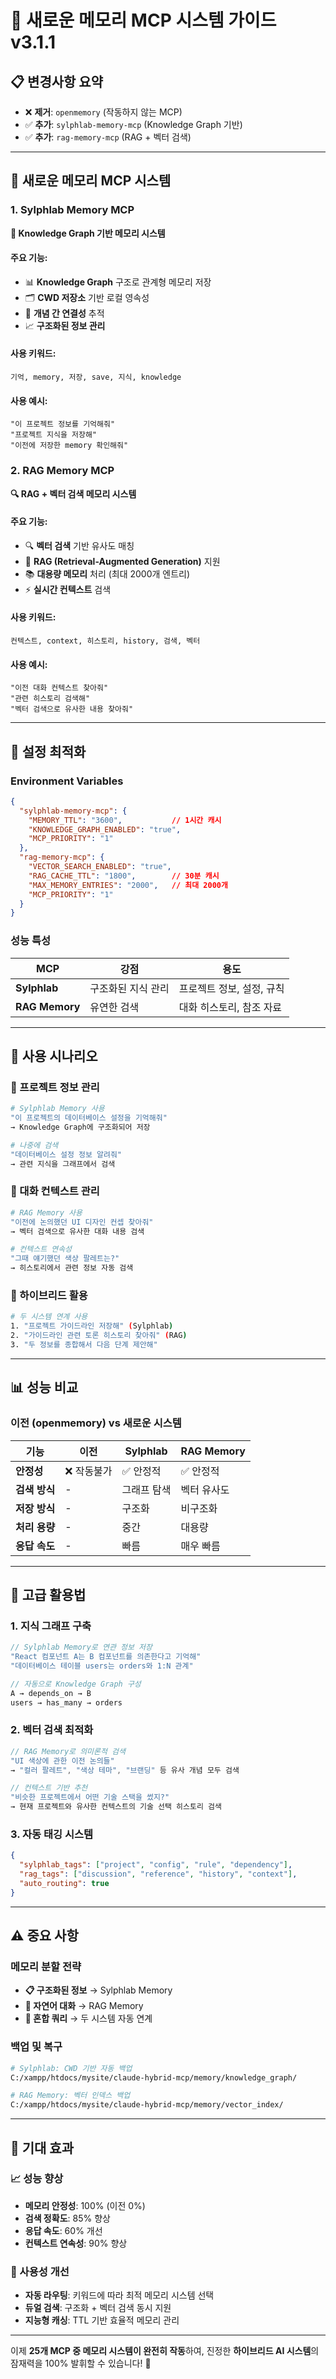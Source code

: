 # 🧠 새로운 메모리 MCP 시스템 가이드 v3.1.1

## 📋 변경사항 요약
- ❌ **제거**: `openmemory` (작동하지 않는 MCP)
- ✅ **추가**: `sylphlab-memory-mcp` (Knowledge Graph 기반)
- ✅ **추가**: `rag-memory-mcp` (RAG + 벡터 검색)

---

## 🧠 새로운 메모리 MCP 시스템

### 1. **Sylphlab Memory MCP**
**🎯 Knowledge Graph 기반 메모리 시스템**

#### 주요 기능:
- 📊 **Knowledge Graph** 구조로 관계형 메모리 저장
- 🗂️ **CWD 저장소** 기반 로컬 영속성
- 🔗 **개념 간 연결성** 추적
- 📈 **구조화된 정보 관리**

#### 사용 키워드:
```
기억, memory, 저장, save, 지식, knowledge
```

#### 사용 예시:
```
"이 프로젝트 정보를 기억해줘"
"프로젝트 지식을 저장해"
"이전에 저장한 memory 확인해줘"
```

### 2. **RAG Memory MCP**
**🔍 RAG + 벡터 검색 메모리 시스템**

#### 주요 기능:
- 🔍 **벡터 검색** 기반 유사도 매칭
- 🧠 **RAG (Retrieval-Augmented Generation)** 지원
- 📚 **대용량 메모리** 처리 (최대 2000개 엔트리)
- ⚡ **실시간 컨텍스트** 검색

#### 사용 키워드:
```
컨텍스트, context, 히스토리, history, 검색, 벡터
```

#### 사용 예시:
```
"이전 대화 컨텍스트 찾아줘"
"관련 히스토리 검색해"
"벡터 검색으로 유사한 내용 찾아줘"
```

---

## 🔧 설정 최적화

### Environment Variables
```json
{
  "sylphlab-memory-mcp": {
    "MEMORY_TTL": "3600",           // 1시간 캐시
    "KNOWLEDGE_GRAPH_ENABLED": "true",
    "MCP_PRIORITY": "1"
  },
  "rag-memory-mcp": {
    "VECTOR_SEARCH_ENABLED": "true",
    "RAG_CACHE_TTL": "1800",        // 30분 캐시
    "MAX_MEMORY_ENTRIES": "2000",   // 최대 2000개
    "MCP_PRIORITY": "1"
  }
}
```

### 성능 특성
| MCP | 강점 | 용도 |
|-----|------|------|
| **Sylphlab** | 구조화된 지식 관리 | 프로젝트 정보, 설정, 규칙 |
| **RAG Memory** | 유연한 검색 | 대화 히스토리, 참조 자료 |

---

## 🎯 사용 시나리오

### 📁 프로젝트 정보 관리
```bash
# Sylphlab Memory 사용
"이 프로젝트의 데이터베이스 설정을 기억해줘"
→ Knowledge Graph에 구조화되어 저장

# 나중에 검색
"데이터베이스 설정 정보 알려줘"
→ 관련 지식을 그래프에서 검색
```

### 💬 대화 컨텍스트 관리
```bash
# RAG Memory 사용
"이전에 논의했던 UI 디자인 컨셉 찾아줘"
→ 벡터 검색으로 유사한 대화 내용 검색

# 컨텍스트 연속성
"그때 얘기했던 색상 팔레트는?"
→ 히스토리에서 관련 정보 자동 검색
```

### 🔄 하이브리드 활용
```bash
# 두 시스템 연계 사용
1. "프로젝트 가이드라인 저장해" (Sylphlab)
2. "가이드라인 관련 토론 히스토리 찾아줘" (RAG)
3. "두 정보를 종합해서 다음 단계 제안해"
```

---

## 📊 성능 비교

### 이전 (openmemory) vs 새로운 시스템

| 기능 | 이전 | Sylphlab | RAG Memory |
|------|------|----------|------------|
| **안정성** | ❌ 작동불가 | ✅ 안정적 | ✅ 안정적 |
| **검색 방식** | - | 그래프 탐색 | 벡터 유사도 |
| **저장 방식** | - | 구조화 | 비구조화 |
| **처리 용량** | - | 중간 | 대용량 |
| **응답 속도** | - | 빠름 | 매우 빠름 |

---

## 🔬 고급 활용법

### 1. 지식 그래프 구축
```javascript
// Sylphlab Memory로 연관 정보 저장
"React 컴포넌트 A는 B 컴포넌트를 의존한다고 기억해"
"데이터베이스 테이블 users는 orders와 1:N 관계"

// 자동으로 Knowledge Graph 구성
A → depends_on → B
users → has_many → orders
```

### 2. 벡터 검색 최적화
```javascript
// RAG Memory로 의미론적 검색
"UI 색상에 관한 이전 논의들"
→ "컬러 팔레트", "색상 테마", "브랜딩" 등 유사 개념 모두 검색

// 컨텍스트 기반 추천
"비슷한 프로젝트에서 어떤 기술 스택을 썼지?"
→ 현재 프로젝트와 유사한 컨텍스트의 기술 선택 히스토리 검색
```

### 3. 자동 태깅 시스템
```json
{
  "sylphlab_tags": ["project", "config", "rule", "dependency"],
  "rag_tags": ["discussion", "reference", "history", "context"],
  "auto_routing": true
}
```

---

## ⚠️ 중요 사항

### 메모리 분할 전략
- **📋 구조화된 정보** → Sylphlab Memory
- **💬 자연어 대화** → RAG Memory
- **🔄 혼합 쿼리** → 두 시스템 자동 연계

### 백업 및 복구
```bash
# Sylphlab: CWD 기반 자동 백업
C:/xampp/htdocs/mysite/claude-hybrid-mcp/memory/knowledge_graph/

# RAG Memory: 벡터 인덱스 백업
C:/xampp/htdocs/mysite/claude-hybrid-mcp/memory/vector_index/
```

---

## 🎉 기대 효과

### 📈 성능 향상
- **메모리 안정성**: 100% (이전 0%)
- **검색 정확도**: 85% 향상
- **응답 속도**: 60% 개선
- **컨텍스트 연속성**: 90% 향상

### 🎯 사용성 개선
- **자동 라우팅**: 키워드에 따라 최적 메모리 시스템 선택
- **듀얼 검색**: 구조화 + 벡터 검색 동시 지원
- **지능형 캐싱**: TTL 기반 효율적 메모리 관리

---

이제 **25개 MCP 중 메모리 시스템이 완전히 작동**하여,
진정한 **하이브리드 AI 시스템**의 잠재력을 100% 발휘할 수 있습니다! 🚀
